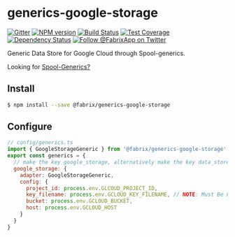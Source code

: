 # generics-google-storage

[![Gitter][gitter-image]][gitter-url]
[![NPM version][npm-image]][npm-url]
[![Build Status][ci-image]][ci-url]
[![Test Coverage][coverage-image]][coverage-url]
[![Dependency Status][daviddm-image]][daviddm-url]
[![Follow @FabrixApp on Twitter][twitter-image]][twitter-url]

Generic Data Store for Google Cloud through Spool-generics.

Looking for [Spool-Generics?](https://github.com/fabrix-app/spool-generics)

## Install

```sh
$ npm install --save @fabrix/generics-google-storage
```

## Configure

```js
// config/generics.ts
import { GoogleStorageGeneric } from '@fabrix/generics-google-storage'
export const generics = {
  // make the key google_storage, alternatively make the key data_store_provider to be the default data store provider in many spools
  google_storage: {
    adapter: GoogleStorageGeneric,
    config: {
      project_id: process.env.GLCOUD_PROJECT_ID,
      key_filename: process.env.GCLOUD_KEY_FILENAME, // NOTE: Must Be Fully Resolved Path
      bucket: process.env.GCLOUD_BUCKET,
      host: process.env.GCLOUD_HOST
    }
  }
}
```

[npm-image]: https://img.shields.io/npm/v/@fabrix/generics-google-storage.svg?style=flat-square
[npm-url]: https://npmjs.org/package/@fabrix/generics-google-storage
[ci-image]: https://img.shields.io/circleci/project/github/fabrix-app/generics-google-storage/master.svg
[ci-url]: https://circleci.com/gh/fabrix-app/generics-google-storage/tree/master
[daviddm-image]: http://img.shields.io/david/fabrix-app/generics-google-storage.svg?style=flat-square
[daviddm-url]: https://david-dm.org/fabrix-app/generics-google-storage
[gitter-image]: http://img.shields.io/badge/+%20GITTER-JOIN%20CHAT%20%E2%86%92-1DCE73.svg?style=flat-square
[gitter-url]: https://gitter.im/fabrix-app/Lobby
[twitter-image]: https://img.shields.io/twitter/follow/FabrixApp.svg?style=social
[twitter-url]: https://twitter.com/FabrixApp
[coverage-image]: https://img.shields.io/codeclimate/coverage/github/fabrix-app/generics-google-storage.svg?style=flat-square
[coverage-url]: https://codeclimate.com/github/fabrix-app/generics-google-storage/coverage

